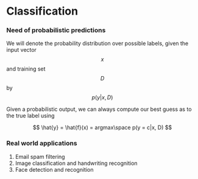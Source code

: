 # Classification

### Need of probabilistic predictions

We will denote the probability distribution over possible labels, given the input vector $$x$$ and training set $$D$$ by $$p(y|x, D)$$

Given a probabilistic output, we can always compute our best guess as to the true label using

$$
\hat{y} = \hat{f}(x) = 	argmax\space p(y = c|x, D)
$$

### Real world applications

1. Email spam filtering
2. Image classification and handwriting recognition
3. Face detection and recognition